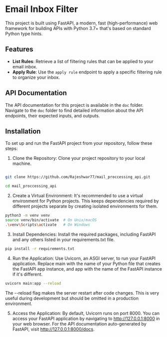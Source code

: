 # Email Inbox Filter

This project is built using FastAPI, a modern, fast (high-performance) web framework for building APIs with Python 3.7+ that's based on standard Python type hints.

## Features

- **List Rules**: Retrieve a list of filtering rules that can be applied to your email inbox.
- **Apply Rule**: Use the `apply rule` endpoint to apply a specific filtering rule to organize your inbox.

## API Documentation

The API documentation for this project is available in the `doc` folder. Navigate to the `doc` folder to find detailed information about the API endpoints, their expected inputs, and outputs.

## Installation
To set up and run the FastAPI project from your repository, follow these steps:



1. Clone the Repository: Clone your project repository to your local machine.


```bash

git clone https://github.com/Rajeshwar77/mail_proccessing_api.git

cd mail_proccessing_api

```

2. Create a Virtual Environment: It's recommended to use a virtual environment for Python projects. This keeps dependencies required by different projects separate by creating isolated environments for them.

```bash
python3 -m venv venv
source venv/bin/activate  # On Unix/macOS
.\venv\Scripts\activate   # On Windows
```


3. Install Dependencies: Install the required packages, including FastAPI and any others listed in your requirements.txt file.

```bash
pip install -r requirements.txt
```

4. Run the Application: Use Uvicorn, an ASGI server, to run your FastAPI application. Replace main with the name of your Python file that creates the FastAPI app instance, and app with the name of the FastAPI instance if it's different.

```bash 
uvicorn main:app --reload
```

The --reload flag makes the server restart after code changes. This is very useful during development but should be omitted in a production environment.

5. Access the Application: By default, Uvicorn runs on port 8000. You can access your FastAPI application by navigating to http://127.0.0.1:8000 in your web browser. For the API documentation auto-generated by FastAPI, visit http://127.0.0.1:8000/docs.
